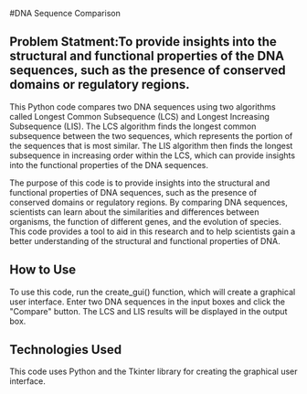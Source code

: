 #DNA Sequence Comparison

<h2>Problem Statment:To provide insights into the structural and functional properties of the DNA sequences, such as the presence of conserved domains or regulatory regions.</h2>


This Python code compares two DNA sequences using two algorithms called Longest Common Subsequence (LCS) and Longest Increasing Subsequence (LIS). The LCS algorithm finds the longest common subsequence between the two sequences, which represents the portion of the sequences that is most similar. The LIS algorithm then finds the longest subsequence in increasing order within the LCS, which can provide insights into the functional properties of the DNA sequences.


The purpose of this code is to provide insights into the structural and functional properties of DNA sequences, such as the presence of conserved domains or regulatory regions. By comparing DNA sequences, scientists can learn about the similarities and differences between organisms, the function of different genes, and the evolution of species. This code provides a tool to aid in this research and to help scientists gain a better understanding of the structural and functional properties of DNA.


<h2>How to Use</h2>


To use this code, run the create_gui() function, which will create a graphical user interface. Enter two DNA sequences in the input boxes and click the "Compare" button. The LCS and LIS results will be displayed in the output box.


<h2>Technologies Used</h2>


This code uses Python and the Tkinter library for creating the graphical user interface.
